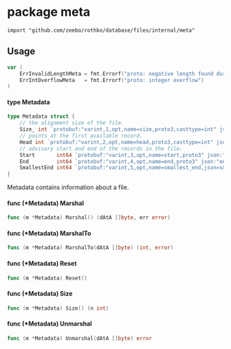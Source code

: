 # package meta

`import "github.com/zeebo/rothko/database/files/internal/meta"`



## Usage

```go
var (
	ErrInvalidLengthMeta = fmt.Errorf("proto: negative length found during unmarshaling")
	ErrIntOverflowMeta   = fmt.Errorf("proto: integer overflow")
)
```

#### type Metadata

```go
type Metadata struct {
	// the alignment size of the file.
	Size_ int `protobuf:"varint,1,opt,name=size,proto3,casttype=int" json:"size,omitempty"`
	// points at the first available record.
	Head int `protobuf:"varint,2,opt,name=head,proto3,casttype=int" json:"head,omitempty"`
	// advisory start and end of the records in the file.
	Start       int64 `protobuf:"varint,3,opt,name=start,proto3" json:"start,omitempty"`
	End         int64 `protobuf:"varint,4,opt,name=end,proto3" json:"end,omitempty"`
	SmallestEnd int64 `protobuf:"varint,5,opt,name=smallest_end,json=smallestEnd,proto3" json:"smallest_end,omitempty"`
}
```

Metadata contains information about a file.

#### func (*Metadata) Marshal

```go
func (m *Metadata) Marshal() (dAtA []byte, err error)
```

#### func (*Metadata) MarshalTo

```go
func (m *Metadata) MarshalTo(dAtA []byte) (int, error)
```

#### func (*Metadata) Reset

```go
func (m *Metadata) Reset()
```

#### func (*Metadata) Size

```go
func (m *Metadata) Size() (n int)
```

#### func (*Metadata) Unmarshal

```go
func (m *Metadata) Unmarshal(dAtA []byte) error
```
